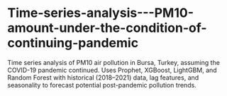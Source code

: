 # Time-series-analysis---PM10-amount-under-the-condition-of-continuing-pandemic
Time series analysis of PM10 air pollution in Bursa, Turkey, assuming the COVID-19 pandemic continued. Uses Prophet, XGBoost, LightGBM, and Random Forest with historical (2018–2021) data, lag features, and seasonality to forecast potential post-pandemic pollution trends.
